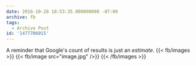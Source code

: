 ```yaml
---
date: 2016-10-28 18:53:35.000000000 -07:00
archive: fb
tags: 
  - Archive Post
id: '1477706015'
---
```


A reminder that Google's count of results is just an *estimate*.
{{< fb/images >}}
{{< fb/image src="image.jpg" />}}
{{< /fb/images >}}
